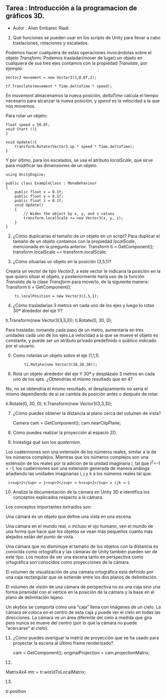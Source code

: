 ## Tarea : Introducción a la programacion de gráficos 3D.

* Autor : Alien Embarec Riadi

1.	Qué funciones se pueden usar en los scripts de Unity para llevar a cabo traslaciones, rotaciones y escalados.

Podemos hacer cualquiera  de estas operaciones invocándolas sobre el objeto *Transform*. Podemos trasladar(mover  de lugar) un objeto  en cualquiera de sus tres ejes contamos con la propiedad *Translate*, por ejemplo:

	Vector3 movement = new Vector3(3,0.0f,2);

	tf.Translate(movement * Time.deltaTime * speed);

En *movement* almacenamos la nueva posición, *deltaTime* calcula el tiempo necesario para alcanzar la nueva posición, y *speed* es la velocidad a la que nos movemos.


Para rotar un objeto:

	float speed = 50.0f;
	void Start (){
	}

	void Update(){
		transform.Rotate(Vector3.up * speed * Time.deltaTime);
	}



Y por último, para los escalados, se usa el atributo *localScale*, que sirve para modificar las dimensiones de un objeto.

	using UnityEngine;

	public class ExampleClass : MonoBehaviour
	{
	    public float x = 0.1f;
	    public float y = 0.1f;
	    public float z = 0.1f;
	    void Update()
	    {
	        // Widen the object by x, y, and z values
	        transform.localScale += new Vector3(x, y, z);
	    }
	}


2.	¿Cómo duplicarías el tamaño de un objeto en un script?
Para duplicar el tamaño de un objeto contamos con la propiedad *localScale*, mencionada en la pregunta anterior.
Transform ti = GetComponent<Transform>();
transform.localScale += transform.localScale;

3. ¿Cómo situarías un objeto en la posición (3,5,1)?

 Crearía un vector de tipo *Vector3*, a este vector le indicaría la posición en la que quiero situar el objeto, y posteriormente haría uso de la función *Translate* de la clase *Transform* para moverlo, de la siguiente manera:
		Transform ti = GetComponent<Transform>();

		ti.localPosition = new Vector3(3,5,1);



4. ¿Cómo trasladarías 3 metros en cada uno de los ejes y luego lo rotas 30º alrededor del eje Y?

ti.Transform(new Vector3(3,3,3));
ti.Rotate(0, 30, 0);

Para trasladar, tomando cada paso de un metro, aumentaría en tres unidades cada uno de los ejes.La velocidad a la que se mueve el objeto es constante, y puede ser un atributo privado predefinido o público indicado por el usuario.

5. Como rotarías un objeto sobre el eje (1,1,1).


			ti.Rotate(new Vector3(30,30,30));


6.	Rota un objeto alrededor del eje Y 30ª y desplázalo 3 metros en cada uno de los ejes. ¿Obtendrías el mismo resultado que en 4?

No, no se obtendría el mismo resultado, el desplazamiento no sería el mismo dependiendo de si se cambia de posición antes o después de rotar.

ti.Rotate(0, 30, 0);
ti.Transform(new Vector3(3,3,3));


7.	¿Cómo puedes obtener la distancia al plano cerca del volumen de vista?

	Camera cam = GetComponent<Camera>();
	cam.nearClipPlane;

8. Cómo puedes realizar la proyección al espacio 2D.



9. Investiga qué son los *quaternion*.

Los cuaterniones son una extensión de los números reales, similar a la de los números complejos. Mientras que los números complejos son una extensión de los reales por la adición de la unidad imaginaria i, tal que  i<sup>2</sup>=-1 = -1, los cuaterniones son una extensión generada de manera análoga añadiendo las unidades imaginarias i, j y k a los números reales tal que:

	 i<sup>2</sup> = j<sup>2</sup> = k<sup>2</sup> = ijk =-1

10.	Analiza la documentación de la cámara en Unity 3D e identifica los conceptos explicados respecto a la cámara.

Los conceptos importantes extraidos son:

Una cámara es un objeto que define una vista en una escena.

Una cámara en el mundo real, o incluso el ojo humano, ven el mundo de una forma que hace que los objetos se vean más pequeños cuanto más alejados están del punto de vista.

Una cámara que no disminuye el tamaño de los objetos con la distancia es conocida como ortográfica y las cámaras de Unity también pueden ser de este tipo. Los modos de ver una escena tanto en perspectiva como ortográfica son conocidos como proyecciones de la cámara.

El volumen de visualización de una cámara ortográfica está definido por una caja rectangular que se extiende entre los dos planos de delimitación.

El volumen de visión de una cámara de perspectiva no es una caja sino una forma piramidal con el vértice en la posición de la cámara y la base en el plano de delimitación lejano.

Un skybox se comporta como una “caja” llena con imágenes de un cielo. La cámara se coloca en el centro de esta caja y puede ver el cielo en todas las direcciones. La cámara ve un área diferente del cielo a medida que gira pero nunca se mueve del centro (por lo que la cámara no puede “acercarse” al cielo).


11.	¿Cómo puedes averiguar la matriz de proyección que se ha usado para proyectar la escena al último frame renderizado?.

	cam = GetComponent<Camera>();
	originalProjection = cam.projectionMatrix;

12.

Matrix4x4 mtr = tr.worldToLocalMatrix;

13.

tr.position
